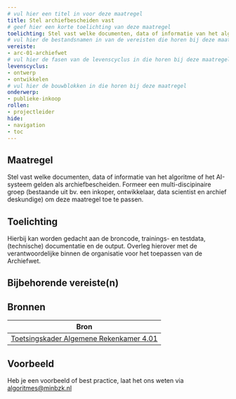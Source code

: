 ```yaml
---
# vul hier een titel in voor deze maatregel
title: Stel archiefbescheiden vast
# geef hier een korte toelichting van deze maatregel
toelichting: Stel vast welke documenten, data of informatie van het algoritme of het AI-systeem gelden als archiefbescheiden.
# vul hier de bestandsnamen in van de vereisten die horen bij deze maatregel
vereiste: 
- arc-01-archiefwet
# vul hier de fasen van de levenscyclus in die horen bij deze maatregel
levenscyclus: 
- ontwerp
- ontwikkelen
# vul hier de bouwblokken in die horen bij deze maatregel
onderwerp: 
- publieke-inkoop
rollen:
- projectleider
hide:
- navigation
- toc
---
```


<!-- Let op! onderstaande regel met 'tags' niet weghalen! Deze maakt automatisch de knopjes op basis van de metadata  -->
<!-- tags -->

## Maatregel
<!-- Vul hier een omschrijving in van wat deze maatregel inhoudt. -->
Stel vast welke documenten, data of informatie van het algoritme of het AI-systeem gelden als archiefbescheiden. Formeer een multi-discipinaire groep (bestaande uit bv. een inkoper, ontwikkelaar, data scientist en archief deskundige) om deze maatregel toe te passen.

## Toelichting 
<!-- Geef hier een toelichting van deze maatregel -->
Hierbij kan worden gedacht aan de broncode, trainings- en testdata, (technische) documentatie en de output. Overleg hierover met de verantwoordelijke binnen de organisatie voor het toepassen van de Archiefwet. 

## Bijbehorende vereiste(n)
<!-- Hier volgt een lijst met vereisten op basis van de in de metadata ingevulde vereiste -->

<!-- Let op! onderstaande regel met 'list_vereisten_on_maatregelen_page' niet weghalen! Deze maakt automatisch een lijst van bijbehorende verseisten op basis van de metadata  -->
<!-- list_vereisten_on_maatregelen_page -->

## Bronnen 
<!-- Vul hier de relevante bronnen in voor deze maatregel -->

| Bron                        |
|-----------------------------|
| [Toetsingskader Algemene Rekenkamer 4.01](https://www.rekenkamer.nl/onderwerpen/algoritmes-digitaal-toetsingskader) |        

## Voorbeeld
<!-- Voeg hier een voorbeeld toe, door er bijvoorbeeld naar te verwijzen -->

Heb je een voorbeeld of best practice, laat het ons weten via [algoritmes@minbzk.nl](mailto:algoritmes@minbzk.nl)
